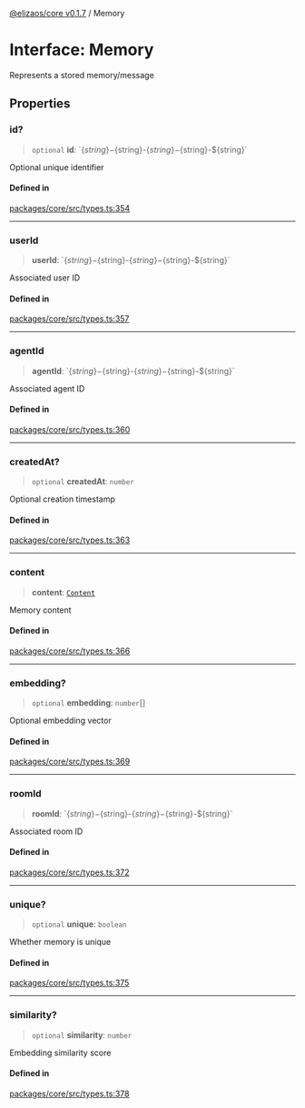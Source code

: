 [@elizaos/core v0.1.7](../index.md) / Memory

# Interface: Memory

Represents a stored memory/message

## Properties

### id?

> `optional` **id**: \`$\{string\}-$\{string\}-$\{string\}-$\{string\}-$\{string\}\`

Optional unique identifier

#### Defined in

[packages/core/src/types.ts:354](https://github.com/JoeyKhd/eliza/blob/main/packages/core/src/types.ts#L354)

***

### userId

> **userId**: \`$\{string\}-$\{string\}-$\{string\}-$\{string\}-$\{string\}\`

Associated user ID

#### Defined in

[packages/core/src/types.ts:357](https://github.com/JoeyKhd/eliza/blob/main/packages/core/src/types.ts#L357)

***

### agentId

> **agentId**: \`$\{string\}-$\{string\}-$\{string\}-$\{string\}-$\{string\}\`

Associated agent ID

#### Defined in

[packages/core/src/types.ts:360](https://github.com/JoeyKhd/eliza/blob/main/packages/core/src/types.ts#L360)

***

### createdAt?

> `optional` **createdAt**: `number`

Optional creation timestamp

#### Defined in

[packages/core/src/types.ts:363](https://github.com/JoeyKhd/eliza/blob/main/packages/core/src/types.ts#L363)

***

### content

> **content**: [`Content`](Content.md)

Memory content

#### Defined in

[packages/core/src/types.ts:366](https://github.com/JoeyKhd/eliza/blob/main/packages/core/src/types.ts#L366)

***

### embedding?

> `optional` **embedding**: `number`[]

Optional embedding vector

#### Defined in

[packages/core/src/types.ts:369](https://github.com/JoeyKhd/eliza/blob/main/packages/core/src/types.ts#L369)

***

### roomId

> **roomId**: \`$\{string\}-$\{string\}-$\{string\}-$\{string\}-$\{string\}\`

Associated room ID

#### Defined in

[packages/core/src/types.ts:372](https://github.com/JoeyKhd/eliza/blob/main/packages/core/src/types.ts#L372)

***

### unique?

> `optional` **unique**: `boolean`

Whether memory is unique

#### Defined in

[packages/core/src/types.ts:375](https://github.com/JoeyKhd/eliza/blob/main/packages/core/src/types.ts#L375)

***

### similarity?

> `optional` **similarity**: `number`

Embedding similarity score

#### Defined in

[packages/core/src/types.ts:378](https://github.com/JoeyKhd/eliza/blob/main/packages/core/src/types.ts#L378)
